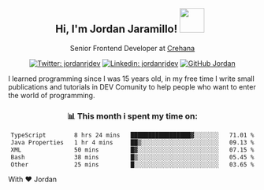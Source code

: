 <div align="center">
<h2 style="margin-right:10px;">Hi, I'm Jordan Jaramillo! <img src="https://media.giphy.com/media/Wj7lNjMNDxSmc/source.gif" width="50" > </h2>

<p>Senior Frontend Developer at <a href="https://www.crehana.com/">Crehana</a></p>

[![Twitter: jordanrjdev](https://img.shields.io/twitter/follow/jordanrjdev?style=social)](https://twitter.com/jordanrjdev)
[![Linkedin: jordanrjdev](https://img.shields.io/badge/-jordanrjdev-blue?style=flat-square&logo=Linkedin&logoColor=white&link=https://www.linkedin.com/in/jordanrjdev/)](https://www.linkedin.com/in/jordanrjdev/)
[![GitHub Jordan](https://img.shields.io/github/followers/jnadroj?label=follow&style=social)](https://github.com/jnadroj)

</div>
I learned programming since I was 15 years old, in my free time I write small publications and tutorials in DEV Comunity to help people who want to enter the world of programming.

<div align="center">

### 📊 **This month i spent my time on:**

<!--START_SECTION:waka-->

```txt
TypeScript        8 hrs 24 mins   █████████████████▓░░░░░░░   71.01 %
Java Properties   1 hr 4 mins     ██▒░░░░░░░░░░░░░░░░░░░░░░   09.13 %
XML               50 mins         █▓░░░░░░░░░░░░░░░░░░░░░░░   07.15 %
Bash              38 mins         █▒░░░░░░░░░░░░░░░░░░░░░░░   05.45 %
Other             25 mins         █░░░░░░░░░░░░░░░░░░░░░░░░   03.65 %
```

<!--END_SECTION:waka-->

</div>

With ❤️ Jordan
